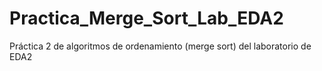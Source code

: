 # Practica_Merge_Sort_Lab_EDA2
Práctica 2 de algoritmos de ordenamiento (merge sort) del laboratorio de EDA2
